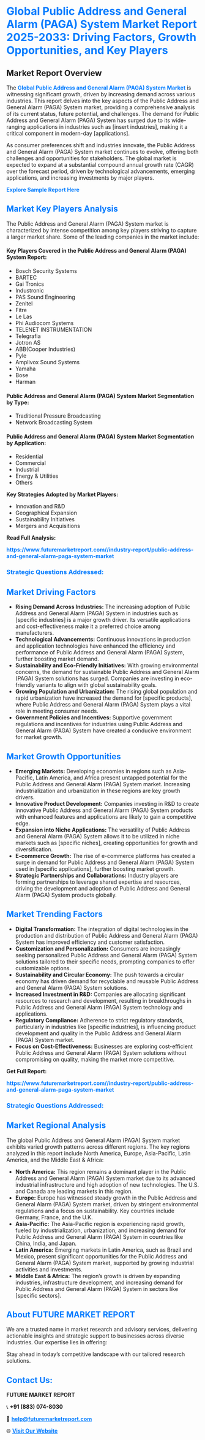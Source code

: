 <h1 style="color: #007BFF;">Global Public Address and General Alarm (PAGA) System Market Report 2025-2033: Driving Factors, Growth Opportunities, and Key Players</h1>

<section id="overview">
<h2>Market Report Overview</h2>
<p>The <a href="https://www.futuremarketreport.com//industry-report/public-address-and-general-alarm-paga-system-market" style="color: #007BFF; text-decoration: none;"><strong>Global Public Address and General Alarm (PAGA) System Market</strong></a> is witnessing significant growth, driven by increasing demand across various industries. This report delves into the key aspects of the Public Address and General Alarm (PAGA) System market, providing a comprehensive analysis of its current status, future potential, and challenges. The demand for Public Address and General Alarm (PAGA) System has surged due to its wide-ranging applications in industries such as [insert industries], making it a critical component in modern-day [applications].</p>
<p>As consumer preferences shift and industries innovate, the Public Address and General Alarm (PAGA) System market continues to evolve, offering both challenges and opportunities for stakeholders. The global market is expected to expand at a substantial compound annual growth rate (CAGR) over the forecast period, driven by technological advancements, emerging applications, and increasing investments by major players.</p>
</section>

<section id="overview">
<p><a href="https://www.futuremarketreport.com//request-sample/reportId=58691" style="color: #007BFF; text-decoration: none;"><strong>Explore Sample Report Here</strong></a></p>
</section>

<section id="key-players">
<h2 style="color: #007BFF;">Market Key Players Analysis</h2>
<p>The Public Address and General Alarm (PAGA) System market is characterized by intense competition among key players striving to capture a larger market share. Some of the leading companies in the market include:</p>
<h4>Key Players Covered in the Public Address and General Alarm (PAGA) System Report:</h4>
<ul><li>Bosch Security Systems</li><li>BARTEC</li><li>Gai Tronics</li><li>Industronic</li><li>PAS Sound Engineering</li><li>Zenitel</li><li>Fitre</li><li>Le Las</li><li>Phi Audiocom Systems</li><li>TELENET INSTRUMENTATION</li><li>Telegrafia</li><li>Jotron AS</li><li>ABB(Cooper Industries)</li><li>Pyle</li><li>Amplivox Sound Systems</li><li>Yamaha</li><li>Bose</li><li>Harman</li></ul>
<h4>Public Address and General Alarm (PAGA) System Market Segmentation by Type:</h4>
<ul><li>Traditional Pressure Broadcasting</li><li>Network Broadcasting System</li></ul>

<h4>Public Address and General Alarm (PAGA) System Market Segmentation by Application:</h4>
<ul><li>Residential</li><li>Commercial</li><li>Industrial</li><li>Energy &amp; Utilities</li><li>Others</li></ul>
<p><strong>Key Strategies Adopted by Market Players:</strong></p>
<ul>
<li>Innovation and R&D</li>
<li>Geographical Expansion</li>
<li>Sustainability Initiatives</li>
<li>Mergers and Acquisitions</li>
</ul>
</section>

<section>
<p><strong>Read Full Analysis: </strong></p><a href="https://www.futuremarketreport.com//industry-report/public-address-and-general-alarm-paga-system-market" style="color: #007BFF; text-decoration: none;"><strong>https://www.futuremarketreport.com//industry-report/public-address-and-general-alarm-paga-system-market</strong></a>
<h3 style="color: #007BFF;">Strategic Questions Addressed:</h3>
</section>

<section id="driving-factors">
<h2 style="color: #007BFF;">Market Driving Factors</h2>
<ul>
<li><strong>Rising Demand Across Industries:</strong> The increasing adoption of Public Address and General Alarm (PAGA) System in industries such as [specific industries] is a major growth driver. Its versatile applications and cost-effectiveness make it a preferred choice among manufacturers.</li>
<li><strong>Technological Advancements:</strong> Continuous innovations in production and application technologies have enhanced the efficiency and performance of Public Address and General Alarm (PAGA) System, further boosting market demand.</li>
<li><strong>Sustainability and Eco-Friendly Initiatives:</strong> With growing environmental concerns, the demand for sustainable Public Address and General Alarm (PAGA) System solutions has surged. Companies are investing in eco-friendly variants to align with global sustainability goals.</li>
<li><strong>Growing Population and Urbanization:</strong> The rising global population and rapid urbanization have increased the demand for [specific products], where Public Address and General Alarm (PAGA) System plays a vital role in meeting consumer needs.</li>
<li><strong>Government Policies and Incentives:</strong> Supportive government regulations and incentives for industries using Public Address and General Alarm (PAGA) System have created a conducive environment for market growth.</li>
</ul>
</section>

<section id="growth-opportunities">
<h2 style="color: #007BFF;">Market Growth Opportunities</h2>
<ul>
<li><strong>Emerging Markets:</strong> Developing economies in regions such as Asia-Pacific, Latin America, and Africa present untapped potential for the Public Address and General Alarm (PAGA) System market. Increasing industrialization and urbanization in these regions are key growth drivers.</li>
<li><strong>Innovative Product Development:</strong> Companies investing in R&D to create innovative Public Address and General Alarm (PAGA) System products with enhanced features and applications are likely to gain a competitive edge.</li>
<li><strong>Expansion into Niche Applications:</strong> The versatility of Public Address and General Alarm (PAGA) System allows it to be utilized in niche markets such as [specific niches], creating opportunities for growth and diversification.</li>
<li><strong>E-commerce Growth:</strong> The rise of e-commerce platforms has created a surge in demand for Public Address and General Alarm (PAGA) System used in [specific applications], further boosting market growth.</li>
<li><strong>Strategic Partnerships and Collaborations:</strong> Industry players are forming partnerships to leverage shared expertise and resources, driving the development and adoption of Public Address and General Alarm (PAGA) System products globally.</li>
</ul>
</section>

<section id="trending-factors">
<h2 style="color: #007BFF;">Market Trending Factors</h2>
<ul>
<li><strong>Digital Transformation:</strong> The integration of digital technologies in the production and distribution of Public Address and General Alarm (PAGA) System has improved efficiency and customer satisfaction.</li>
<li><strong>Customization and Personalization:</strong> Consumers are increasingly seeking personalized Public Address and General Alarm (PAGA) System solutions tailored to their specific needs, prompting companies to offer customizable options.</li>
<li><strong>Sustainability and Circular Economy:</strong> The push towards a circular economy has driven demand for recyclable and reusable Public Address and General Alarm (PAGA) System solutions.</li>
<li><strong>Increased Investment in R&D:</strong> Companies are allocating significant resources to research and development, resulting in breakthroughs in Public Address and General Alarm (PAGA) System technology and applications.</li>
<li><strong>Regulatory Compliance:</strong> Adherence to strict regulatory standards, particularly in industries like [specific industries], is influencing product development and quality in the Public Address and General Alarm (PAGA) System market.</li>
<li><strong>Focus on Cost-Effectiveness:</strong> Businesses are exploring cost-efficient Public Address and General Alarm (PAGA) System solutions without compromising on quality, making the market more competitive.</li>
</ul>
</section>

<section>
<p><strong>Get Full Report: </strong></p><a href="https://www.futuremarketreport.com//industry-report/public-address-and-general-alarm-paga-system-market" style="color: #007BFF; text-decoration: none;"><strong>https://www.futuremarketreport.com//industry-report/public-address-and-general-alarm-paga-system-market</strong></a>
<h3 style="color: #007BFF;">Strategic Questions Addressed:</h3>
</section>


<section id="regional-analysis">
<h2 style="color: #007BFF;">Market Regional Analysis</h2>
<p>The global Public Address and General Alarm (PAGA) System market exhibits varied growth patterns across different regions. The key regions analyzed in this report include North America, Europe, Asia-Pacific, Latin America, and the Middle East & Africa:</p>
<ul>
<li><strong>North America:</strong> This region remains a dominant player in the Public Address and General Alarm (PAGA) System market due to its advanced industrial infrastructure and high adoption of new technologies. The U.S. and Canada are leading markets in this region.</li>
<li><strong>Europe:</strong> Europe has witnessed steady growth in the Public Address and General Alarm (PAGA) System market, driven by stringent environmental regulations and a focus on sustainability. Key countries include Germany, France, and the U.K.</li>
<li><strong>Asia-Pacific:</strong> The Asia-Pacific region is experiencing rapid growth, fueled by industrialization, urbanization, and increasing demand for Public Address and General Alarm (PAGA) System in countries like China, India, and Japan.</li>
<li><strong>Latin America:</strong> Emerging markets in Latin America, such as Brazil and Mexico, present significant opportunities for the Public Address and General Alarm (PAGA) System market, supported by growing industrial activities and investments.</li>
<li><strong>Middle East & Africa:</strong> The region’s growth is driven by expanding industries, infrastructure development, and increasing demand for Public Address and General Alarm (PAGA) System in sectors like [specific sectors].</li>
</ul>
</section>

<footer>
<h2 style="color: #007BFF;">About FUTURE MARKET REPORT</h2>
<p>We are a trusted name in market research and advisory services, delivering actionable insights and strategic support to businesses across diverse industries. Our expertise lies in offering:</p>

<p>Stay ahead in today’s competitive landscape with our tailored research solutions.</p>

<h2 style="color: #007BFF;">Contact Us:</h2>
<p><strong>FUTURE MARKET REPORT</strong></p>
<p>📞 <strong>+91 (883) 074-8030</strong></p>
<p>📧 <strong><a href="mailto:help@futuremarketreport.com" style="color: #007BFF;">help@futuremarketreport.com</a></strong></p>
<p>🌐 <strong><a href="https://www.futuremarketreport.com/" style="color: #007BFF;">Visit Our Website</a></strong></p>
</footer>